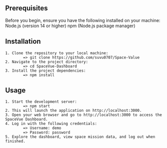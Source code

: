## Prerequisites
Before you begin, ensure you have the following installed on your machine:
    Node.js (version 14 or higher)
    npm (Node.js package manager)

## Installation
    1. Clone the repository to your local machine:
            => git clone https://github.com/suvu0707/Space-Value
    2. Navigate to the project directory:
            => cd SpaceVue-Dashboard
    3. Install the project dependencies:
            => npm install
## Usage
    1. Start the development server: 
            => npm start
    2. This will launch the application on http://localhost:3000.
    3. Open your web browser and go to http://localhost:3000 to access the SpaceVue Dashboard.
    4. Log in with the following credentials:
            => Username: demo
            => Password: password
    5. Explore the dashboard, view space mission data, and log out when finished.
